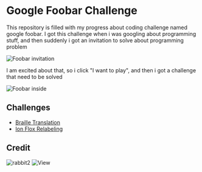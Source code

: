 # Google Foobar Challenge
This repository is filled with my progress about coding challenge named google foobar. I got this challenge when i was googling about programming stuff, and then suddenly i got an invitation to solve about programming problem

![Foobar invitation](https://user-images.githubusercontent.com/38213112/127672428-cc575dad-ca1f-4753-9124-4adafaf7ce6a.png)

I am excited about that, so i click "I want to play", and then i got a challenge that need to be solved

![Foobar inside](https://user-images.githubusercontent.com/38213112/127808425-9e9d3494-c659-4eb2-a31c-d922cb20adf8.png)

## Challenges
- [Braille Translation](challenges/braille-translation)
- [Ion Flox Relabeling](challenges/ion-flux-relabeling)

## Credit
![rabbit2](https://user-images.githubusercontent.com/38213112/127675777-1601637d-384c-46ac-8076-85bd4cf61872.png)
![View](https://komarev.com/ghpvc/?username=mauludinr&label=View)
